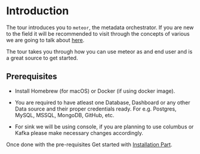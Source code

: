 # Introduction

The tour introduces you to `meteor`, the metadata orchestrator.
If you are new to the field it will be recommended to visit through the concepts of various we are going to talk about [here](../concepts/README.md).

The tour takes you through how you can use meteor as and end user and is a great source to get started.

## Prerequisites

* Install Homebrew (for macOS) or Docker (if using docker image).

* You are required to have atleast one Database, Dashboard or any other Data source and their proper credentials ready.
For e.g. Postgres, MySQL, MSSQL, MongoDB, GitHub, etc.

* For sink we will be using console, if you are planning to use columbus or Kafka please make necessary changes accordingly.

Once done with the pre-requisites Get started with [Installation Part](./0_Installation.md).
